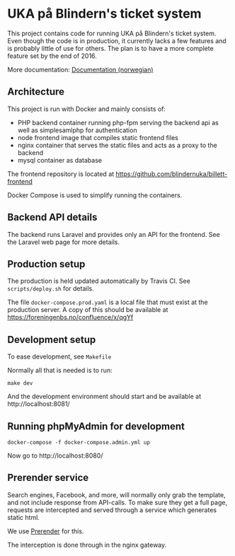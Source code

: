 # UKA på Blindern's ticket system

This project contains code for running UKA på Blindern's ticket system.
Even though the code is in production, it currently lacks a few features
and is probably little of use for others. The plan is to have a more complete
feature set by the end of 2016.

More documentation: [Documentation (norwegian)](docs/index.md)

## Architecture

This project is run with Docker and mainly consists of:

* PHP backend container running php-fpm serving the backend api as well as simplesamlphp for authentication
* node frontend image that compiles static frontend files
* nginx container that serves the static files and acts as a proxy to the backend
* mysql container as database

The frontend repository is located at https://github.com/blindernuka/billett-frontend

Docker Compose is used to simplify running the containers.

## Backend API details

The backend runs Laravel and provides only an API for the frontend. See the
Laravel web page for more details.

## Production setup

The production is held updated automatically by Travis CI. See
`scripts/deploy.sh` for details.

The file `docker-compose.prod.yaml` is a local file that must exist
at the production server. A copy of this should be available at
https://foreningenbs.no/confluence/x/qgYf

## Development setup

To ease development, see `Makefile`

Normally all that is needed is to run:

`make dev`

And the development environment should start and be available
at http://localhost:8081/

## Running phpMyAdmin for development

`docker-compose -f docker-compose.admin.yml up`

Now go to http://localhost:8080/

## Prerender service

Search engines, Facebook, and more, will normally only grab the template, and not include response from API-calls. To make sure they get a full page, requests are intercepted and served through a service which generates static html.

We use [Prerender](https://prerender.io/) for this.

The interception is done through in the nginx gateway.
